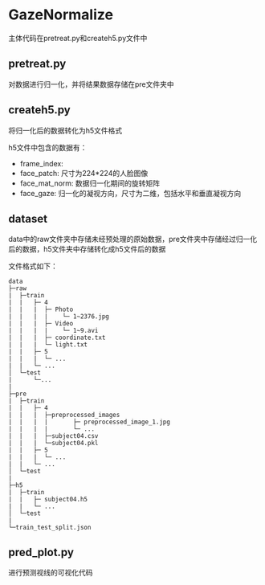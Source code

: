# GazeNormalize
主体代码在pretreat.py和createh5.py文件中

## pretreat.py
对数据进行归一化，并将结果数据存储在pre文件夹中

## createh5.py
将归一化后的数据转化为h5文件格式

h5文件中包含的数据有：
- frame_index: 
- face_patch: 尺寸为224*224的人脸图像
- face_mat_norm: 数据归一化期间的旋转矩阵
- face_gaze: 归一化的凝视方向，尺寸为二维，包括水平和垂直凝视方向

## dataset
data中的raw文件夹中存储未经预处理的原始数据，pre文件夹中存储经过归一化后的数据，h5文件夹中存储转化成h5文件后的数据

文件格式如下：

    data
    ├─raw
    |  ├─train
    |  |   ├─ 4
    |  |   |  ├─ Photo
    |  |   |  |    └─ 1~2376.jpg
    |  |   |  ├─ Video
    |  |   |  |    └─ 1~9.avi
    |  |   |  ├─ coordinate.txt
    |  |   |  └─ light.txt
    |  |   ├─ 5
    |  |   |  └─ ...
    |  |   └─ ...
    │  └─test
    |      └─...
    |
    ├─pre
    |  ├─train
    |  |   ├─ 4
    |  |   |  ├─preprocessed_images
    |  |   |  |       ├─ preprocessed_image_1.jpg
    |  |   |  |       └─ ...
    |  |   |  ├─subject04.csv
    |  |   |  └─subject04.pkl
    |  |   ├─ 5
    |  |   |  └─ ...
    |  |   └─ ...
    │  └─test
    |
    ├─h5
    |  ├─train
    |  |   ├─ subject04.h5
    |  |   └─ ...
    │  └─test
    |
    └─train_test_split.json

## pred_plot.py
进行预测视线的可视化代码